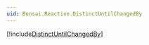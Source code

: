 ```yaml
---
uid: Bonsai.Reactive.DistinctUntilChangedBy
---
```


[!include[DistinctUntilChangedBy](~/articles/reactive-distinctuntilchangedby.md)]